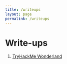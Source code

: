 ```yaml
---
title: /writeups
layout: page
permalink: /writeups
---
```

# Write-ups

1. [TryHackMe Wonderland](/THM/Wonderland)

